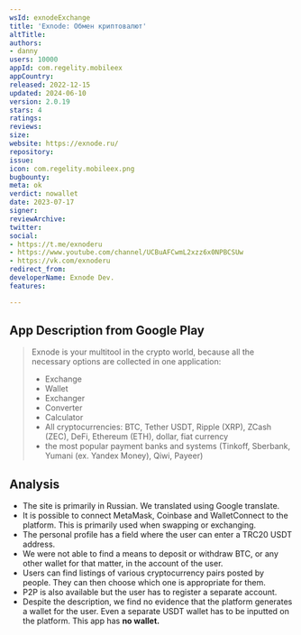 ```yaml
---
wsId: exnodeExchange
title: 'Exnode: Обмен криптовалют'
altTitle: 
authors:
- danny
users: 10000
appId: com.regelity.mobileex
appCountry: 
released: 2022-12-15
updated: 2024-06-10
version: 2.0.19
stars: 4
ratings: 
reviews: 
size: 
website: https://exnode.ru/
repository: 
issue: 
icon: com.regelity.mobileex.png
bugbounty: 
meta: ok
verdict: nowallet
date: 2023-07-17
signer: 
reviewArchive: 
twitter: 
social:
- https://t.me/exnoderu
- https://www.youtube.com/channel/UCBuAFCwmL2xzz6x0NPBCSUw
- https://vk.com/exnoderu
redirect_from: 
developerName: Exnode Dev.
features: 

---
```


## App Description from Google Play

> Exnode is your multitool in the crypto world, because all the necessary options are collected in one application:
>
> - Exchange
> - Wallet
> - Exchanger
> - Converter
> - Calculator
> - All cryptocurrencies: BTC, Tether USDT, Ripple (XRP), ZCash (ZEC), DeFi, Ethereum (ETH), dollar, fiat currency
> - the most popular payment banks and systems (Tinkoff, Sberbank, Yumani (ex. Yandex Money), Qiwi, Payeer)

## Analysis

- The site is primarily in Russian. We translated using Google translate.
- It is possible to connect MetaMask, Coinbase and WalletConnect to the platform. This is primarily used when swapping or exchanging.
- The personal profile has a field where the user can enter a TRC20 USDT address.
- We were not able to find a means to deposit or withdraw BTC, or any other wallet for that matter, in the account of the user.
- Users can find listings of various cryptocurrency pairs posted by people. They can then choose which one is appropriate for them.
- P2P is also available but the user has to register a separate account.
- Despite the description, we find no evidence that the platform generates a wallet for the user. Even a separate USDT wallet has to be inputted on the platform. This app has **no wallet.**  
